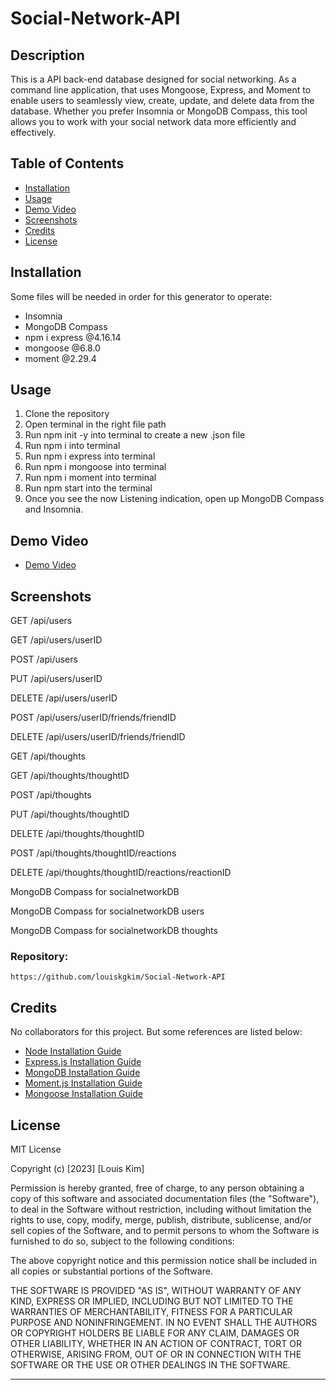 # Social-Network-API

## Description
This is a API back-end database designed for social networking. As a command line application, that uses Mongoose, Express, and Moment to enable users to seamlessly view, create, update, and delete data from the database. Whether you prefer Insomnia or MongoDB Compass, this tool allows you to work with your social network data more efficiently and effectively.

## Table of Contents

- [Installation](#installation)
- [Usage](#usage)
- [Demo Video](#demovideo)
- [Screenshots](#screenshots)
- [Credits](#credits)
- [License](#license)

## Installation
Some files will be needed in order for this generator to operate:

- Insomnia
- MongoDB Compass
- npm i express @4.16.14
- mongoose @6.8.0
- moment @2.29.4


## Usage
1. Clone the repository
2. Open terminal in the right file path
3. Run npm init -y into terminal to create a new .json file
4. Run npm i into terminal
5. Run npm i express into terminal
6. Run npm i mongoose into terminal
7. Run npm i moment into terminal
8. Run npm start into the terminal
9. Once you see the now Listening indication, open up MongoDB Compass and Insomnia.

## Demo Video
- [Demo Video](https://drive.google.com/file/d/1KkXn56cNIBMwTgzsONWFjNWirejueDc5/view)

## Screenshots
GET /api/users


GET /api/users/userID


POST /api/users


PUT /api/users/userID


DELETE /api/users/userID


POST /api/users/userID/friends/friendID


DELETE /api/users/userID/friends/friendID


GET /api/thoughts


GET /api/thoughts/thoughtID


POST /api/thoughts


PUT /api/thoughts/thoughtID


DELETE /api/thoughts/thoughtID


POST /api/thoughts/thoughtID/reactions


DELETE /api/thoughts/thoughtID/reactions/reactionID


MongoDB Compass for socialnetworkDB


MongoDB Compass for socialnetworkDB users


MongoDB Compass for socialnetworkDB thoughts



### Repository:
```
https://github.com/louiskgkim/Social-Network-API
```


## Credits

No collaborators for this project. But some references are listed below:

- [Node Installation Guide](https://coding-boot-camp.github.io/full-stack/nodejs/how-to-install-nodejs/)
- [Express.js Installation Guide](https://expressjs.com/en/starter/installing.html)
- [MongoDB Installation Guide](https://www.mongodb.com/docs/manual/tutorial/install-mongodb-on-os-x/)
- [Moment.js Installation Guide](https://momentjs.com/)
- [Mongoose Installation Guide](https://www.npmjs.com/package/mongoose)


## License

MIT License

Copyright (c) [2023] [Louis Kim]

Permission is hereby granted, free of charge, to any person obtaining a copy
of this software and associated documentation files (the "Software"), to deal
in the Software without restriction, including without limitation the rights
to use, copy, modify, merge, publish, distribute, sublicense, and/or sell
copies of the Software, and to permit persons to whom the Software is
furnished to do so, subject to the following conditions:

The above copyright notice and this permission notice shall be included in all
copies or substantial portions of the Software.

THE SOFTWARE IS PROVIDED "AS IS", WITHOUT WARRANTY OF ANY KIND, EXPRESS OR
IMPLIED, INCLUDING BUT NOT LIMITED TO THE WARRANTIES OF MERCHANTABILITY,
FITNESS FOR A PARTICULAR PURPOSE AND NONINFRINGEMENT. IN NO EVENT SHALL THE
AUTHORS OR COPYRIGHT HOLDERS BE LIABLE FOR ANY CLAIM, DAMAGES OR OTHER
LIABILITY, WHETHER IN AN ACTION OF CONTRACT, TORT OR OTHERWISE, ARISING FROM,
OUT OF OR IN CONNECTION WITH THE SOFTWARE OR THE USE OR OTHER DEALINGS IN THE
SOFTWARE.

---
